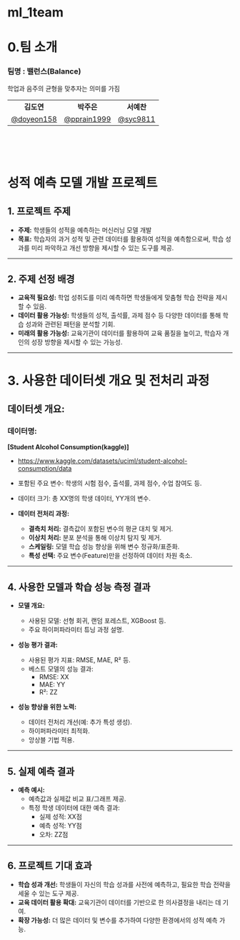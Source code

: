 # ml_1team
# 0.팀 소개

### 팀명 : 밸런스(Balance)

학업과 음주의 균형을 맞추자는 의미를 가짐




<table align=center>
<tbody>
<tr>
<td align=center><b>김도연</b></td>
<td align=center><b>박주은</b></td>
<td align=center><b>서예찬</b></td>

</tr>

<tr>
<td><a href="https://github.com/youngseo98"><div align=center>@doyeon158</div></a></td>
<td><a href="https://github.com/yujitaeng"><div align=center>@pprain1999</div></a></td>

<td><a href="https://github.com/Hack012"><div align=center>@syc9811</div></a></td>

</tr>
</tbody>
</table>

<br><br><br>



# 성적 예측 모델 개발 프로젝트

## 1. 프로젝트 주제
- **주제:** 학생들의 성적을 예측하는 머신러닝 모델 개발
- **목표:** 학습자의 과거 성적 및 관련 데이터를 활용하여 성적을 예측함으로써, 학습 성과를 미리 파악하고 개선 방향을 제시할 수 있는 도구를 제공.

---

## 2. 주제 선정 배경
- **교육적 필요성:** 학업 성취도를 미리 예측하면 학생들에게 맞춤형 학습 전략을 제시할 수 있음.
- **데이터 활용 가능성:** 학생들의 성적, 출석률, 과제 점수 등 다양한 데이터를 통해 학습 성과와 관련된 패턴을 분석할 기회.
- **미래의 활용 가능성:** 교육기관이 데이터를 활용하여 교육 품질을 높이고, 학습자 개인의 성장 방향을 제시할 수 있는 가능성.

---

# 3. 사용한 데이터셋 개요 및 전처리 과정
## **데이터셋 개요:**
### **데이터명:**
  **[Student Alcohol Consumption(kaggle)]**
  - https://www.kaggle.com/datasets/uciml/student-alcohol-consumption/data
  

  - 포함된 주요 변수: 학생의 시험 점수, 출석률, 과제 점수, 수업 참여도 등.
  - 데이터 크기: 총 XX명의 학생 데이터, YY개의 변수.
  
- **데이터 전처리 과정:**
  - **결측치 처리:** 결측값이 포함된 변수의 평균 대치 및 제거.
  - **이상치 처리:** 분포 분석을 통해 이상치 탐지 및 제거.
  - **스케일링:** 모델 학습 성능 향상을 위해 변수 정규화/표준화.
  - **특성 선택:** 주요 변수(Feature)만을 선정하여 데이터 차원 축소.

---

## 4. 사용한 모델과 학습 성능 측정 결과
- **모델 개요:**
  - 사용된 모델: 선형 회귀, 랜덤 포레스트, XGBoost 등.
  - 주요 하이퍼파라미터 튜닝 과정 설명.

- **성능 평가 결과:**
  - 사용된 평가 지표: RMSE, MAE, R² 등.
  - 베스트 모델의 성능 결과:
    - RMSE: XX
    - MAE: YY
    - R²: ZZ

- **성능 향상을 위한 노력:**
  - 데이터 전처리 개선(예: 추가 특성 생성).
  - 하이퍼파라미터 최적화.
  - 앙상블 기법 적용.

---

## 5. 실제 예측 결과
- **예측 예시:**
  - 예측값과 실제값 비교 표/그래프 제공.
  - 특정 학생 데이터에 대한 예측 결과:
    - 실제 성적: XX점
    - 예측 성적: YY점
    - 오차: ZZ점

---

## 6. 프로젝트 기대 효과
- **학습 성과 개선:** 학생들이 자신의 학습 성과를 사전에 예측하고, 필요한 학습 전략을 세울 수 있는 도구 제공.
- **교육 데이터 활용 확대:** 교육기관이 데이터를 기반으로 한 의사결정을 내리는 데 기여.
- **확장 가능성:** 더 많은 데이터 및 변수를 추가하여 다양한 환경에서의 성적 예측 가능.
